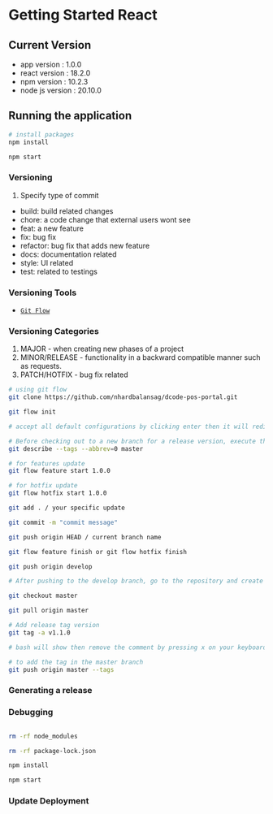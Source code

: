 # Getting Started React

## Current Version

- app version     : 1.0.0
- react version   : 18.2.0
- npm version     : 10.2.3
- node js version : 20.10.0

## Running the application

```bash
# install packages
npm install

npm start
```

### Versioning

1. Specify type of commit
- build: build related changes
- chore: a code change that external users wont see
- feat: a new feature
- fix: bug fix
- refactor: bug fix that adds new feature
- docs: documentation related
- style: UI related
- test: related to testings

### Versioning Tools
- [`Git Flow`](https://danielkummer.github.io/git-flow-cheatsheet/)

### Versioning Categories
1. MAJOR - when creating new phases of a project
2. MINOR/RELEASE - functionality in a backward compatible manner such as requests.
3. PATCH/HOTFIX - bug fix related

```bash
# using git flow
git clone https://github.com/nhardbalansag/dcode-pos-portal.git

git flow init

# accept all default configurations by clicking enter then it will redirect you to the develop branch

# Before checking out to a new branch for a release version, execute this first to know the current tag in the master branch
git describe --tags --abbrev=0 master

# for features update
git flow feature start 1.0.0

# for hotfix update
git flow hotfix start 1.0.0

git add . / your specific update

git commit -m "commit message"

git push origin HEAD / current branch name

git flow feature finish or git flow hotfix finish

git push origin develop

# After pushing to the develop branch, go to the repository and create a pull request from the develop branch to master master branch

git checkout master

git pull origin master

# Add release tag version
git tag -a v1.1.0

# bash will show then remove the comment by pressing x on your keyboard

# to add the tag in the master branch
git push origin master --tags

```

### Generating a release

### Debugging

```bash

rm -rf node_modules

rm -rf package-lock.json

npm install

npm start

```

### Update Deployment
